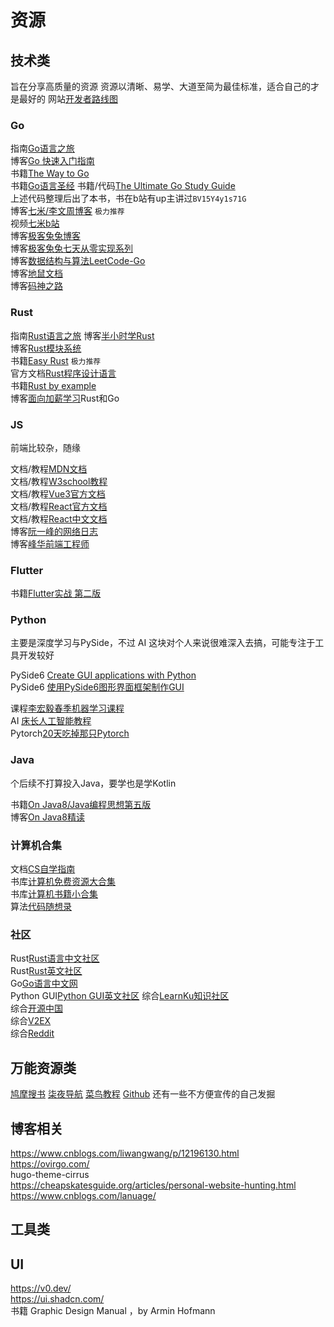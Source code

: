 # 资源

## 技术类
旨在分享高质量的资源
资源以清晰、易学、大道至简为最佳标准，适合自己的才是最好的
网站[开发者路线图](https://roadmap.sh/)
### Go
指南[Go语言之旅](https://tour.go-zh.org/welcome/1)    
博客[Go 快速入门指南](https://learnku.com/articles/73924)   
书籍[The Way to Go](https://github.com/unknwon/the-way-to-go_ZH_CN)  
书籍[Go语言圣经](https://books.studygolang.com/gopl-zh/) 
书籍/代码[The Ultimate Go Study Guide](https://github.com/hoanhan101/ultimate-go)   
上述代码整理后出了本书，书在b站有up主讲过`BV15Y4y1s71G`  
博客[七米/李文周博客](https://www.liwenzhou.com/)   `极力推荐`  
视频[七米b站](https://space.bilibili.com/4638193)    
博客[极客兔兔博客](https://geektutu.com/)   
博客[极客兔兔七天从零实现系列](https://geektutu.com/post/gee.html)   
博客[数据结构与算法LeetCode-Go](https://books.halfrost.com/leetcode/)   
博客[地鼠文档](https://www.topgoer.cn/)  
博客[码神之路](https://www.mszlu.com/)  
### Rust
指南[Rust语言之旅](https://tourofrust.com/00_zh-cn.html)
博客[半小时学Rust](https://fasterthanli.me/articles/a-half-hour-to-learn-rust)  
博客[Rust模块系统](https://www.sheshbabu.com/posts/rust-module-system/)  
书籍[Easy Rust](https://dhghomon.github.io/easy_rust/)  `极力推荐`  
官方文档[Rust程序设计语言](https://kaisery.github.io/trpl-zh-cn/)  
书籍[Rust by example](https://rustwiki.org/zh-CN/rust-by-example/)  
博客[面向加薪学习](http://www.go-edu.cn/)Rust和Go  
### JS
前端比较杂，随缘

文档/教程[MDN文档](https://developer.mozilla.org/zh-CN/)  
文档/教程[W3school教程](https://www.w3school.com.cn/)  
文档/教程[Vue3官方文档](https://cn.vuejs.org/)  
文档/教程[React官方文档](https://react.dev/)  
文档/教程[React中文文档](https://react.docschina.org/)  
博客[阮一峰的网络日志](https://ruanyifeng.com/blog/)  
博客[峰华前端工程师](https://zxuqian.cn/)  

### Flutter
书籍[Flutter实战 第二版](https://book.flutterchina.club/)
### Python
主要是深度学习与PySide，不过 AI 这块对个人来说很难深入去搞，可能专注于工具开发较好

PySide6 [Create GUI applications with Python](https://www.pythonguis.com/tutorials/pyside6-first-steps-qt-designer/)  
PySide6 [使用PySide6图形界面框架制作GUI](https://www.eula.club/blogs/%E4%BD%BF%E7%94%A8PySide6%E5%9B%BE%E5%BD%A2%E7%95%8C%E9%9D%A2%E6%A1%86%E6%9E%B6%E5%88%B6%E4%BD%9CGUI.html#_1-pyside%E5%9F%BA%E6%9C%AC%E4%BB%8B%E7%BB%8D)  

课程[李宏毅春季机器学习课程](https://github.com/Fafa-DL/Lhy_Machine_Learning)   
AI  [床长人工智能教程](https://www.cbedai.net/)  
Pytorch[20天吃掉那只Pytorch](https://github.com/lyhue1991/eat_pytorch_in_20_days)  

### Java
个后续不打算投入Java，要学也是学Kotlin  

书籍[On Java8/Java编程思想第五版](https://gitee.com/code_to_attack/onJava8)     
博客[On Java8精读](https://www.cnblogs.com/JHelius/p/14389436.html)  

### 计算机合集
文档[CS自学指南](https://csdiy.wiki/)   
书库[计算机免费资源大合集](https://github.com/EbookFoundation/free-programming-books)   
书库[计算机书籍小合集](https://gitee.com/ForthEspada/CS-Books)  
算法[代码随想录](https://www.programmercarl.com/)  

### 社区
Rust[Rust语言中文社区](https://rustcc.cn/)  
Rust[Rust英文社区](https://users.rust-lang.org/)  
Go[Go语言中文网](https://studygolang.com/)  
Python GUI[Python GUI英文社区](https://forum.pythonguis.com/)
综合[LearnKu知识社区](https://learnku.com/)   
综合[开源中国](https://www.oschina.net/)  
综合[V2EX](https://www.v2ex.com/)  
综合[Reddit](https://reddit.com)  


## 万能资源类
[鸠摩搜书](https://www.jiumodiary.com/)
[柒夜导航](https://nav.qinight.com/)
[菜鸟教程](https://www.runoob.com/)
[Github](https://github.com/)
还有一些不方便宣传的自己发掘
## 博客相关
https://www.cnblogs.com/liwangwang/p/12196130.html  
https://ovirgo.com/     
hugo-theme-cirrus   
https://cheapskatesguide.org/articles/personal-website-hunting.html
https://www.cnblogs.com/lanuage/


## 工具类

## UI
https://v0.dev/  
https://ui.shadcn.com/  
书籍 Graphic Design Manual ，by Armin Hofmann  
